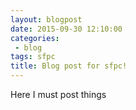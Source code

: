 ```yaml
---
layout: blogpost
date: 2015-09-30 12:10:00
categories:
 - blog
tags: sfpc
title: Blog post for sfpc!
---
```


Here I must post things